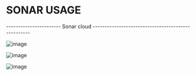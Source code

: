 # SONAR USAGE



----------------------- Sonar cloud ---------------------------------------------------



![image](https://github.com/diakhoumpa/JEE/assets/105163720/3d76b2dc-8af8-4a04-9128-20dc5af61b30)



![image](https://github.com/diakhoumpa/JEE/assets/105163720/faf9bc6d-f6ae-4369-bdb2-09c5b2e29de5)




![image](https://github.com/diakhoumpa/JEE/assets/105163720/66202461-f27f-4f70-8bf7-807ab1ce6df2)




